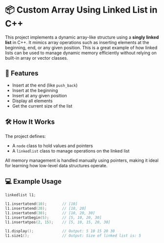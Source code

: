 # 📦 Custom Array Using Linked List in C++

This project implements a dynamic array-like structure using a **singly linked list** in C++. It mimics array operations such as inserting elements at the beginning, end, or any given position. This is a great example of how linked lists can be used to manage dynamic memory efficiently without relying on built-in array or vector classes.

## 🚀 Features

- Insert at the end (like `push_back`)
- Insert at the beginning
- Insert at any given position
- Display all elements
- Get the current size of the list

## 🛠️ How It Works

The project defines:
- A `node` class to hold values and pointers
- A `linkedlist` class to manage operations on the linked list

All memory management is handled manually using pointers, making it ideal for learning how low-level data structures operate.

## 💻 Example Usage

```cpp
linkedlist l1;

l1.insertatend(10);       // [10]
l1.insertatend(20);       // [10, 20]
l1.insertatend(30);       // [10, 20, 30]
l1.insertatbegin(5);      // [5, 10, 20, 30]
l1.insertatpos(2, 15);    // [5, 10, 15, 20, 30]

l1.display();             // Output: 5 10 15 20 30
l1.size1();               // Output: Size of linked list is: 5